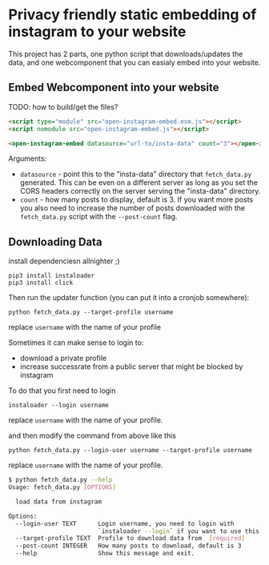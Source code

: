# Privacy friendly static embedding of instagram to your website

This project has 2 parts, one python script that downloads/updates the data, and one webcomponent that you can easialy embed into your website.

## Embed Webcomponent into your website

TODO: how to build/get the files?

```html
<script type="module" src="open-instagram-embed.esm.js"></script>
<script nomodule src="open-instagram-embed.js"></script>

<open-instagram-embed datasource="url-to/insta-data" count="3"></open-instagram-embed>
```

Arguments:
- `datasource` - point this to the "insta-data" directory that `fetch_data.py` generated. This can be even on a different server as long as you set the CORS headers correctly on the server serving the "insta-data" directory.
- `count` - how many posts to display, default is 3. If you want more posts you also need to increase the number of posts downloaded with the `fetch_data.py` script with the `--post-count` flag.

## Downloading Data

install dependenciesn allnighter ;)
```
pip3 install instaloader
pip3 install click
```


Then run the updater function (you can put it into a cronjob somewhere):
```
python fetch_data.py --target-profile username
```
replace `username` with the name of your profile


Sometimes it can make sense to login to:
- download a private profile
- increase successrate from a public server that might be blocked by instagram

To do that you first need to login
```
instaloader --login username
```
replace `username` with the name of your profile.

and then modify the command from above like this
```
python fetch_data.py --login-user username --target-profile username
```
replace `username` with the name of your profile.


```sh
$ python fetch_data.py --help
Usage: fetch_data.py [OPTIONS]

  load data from instagram

Options:
  --login-user TEXT      Login username, you need to login with
                         `instaloader --login` if you want to use this option
  --target-profile TEXT  Profile to download data from  [required]
  --post-count INTEGER   How many posts to download, default is 3
  --help                 Show this message and exit.
```